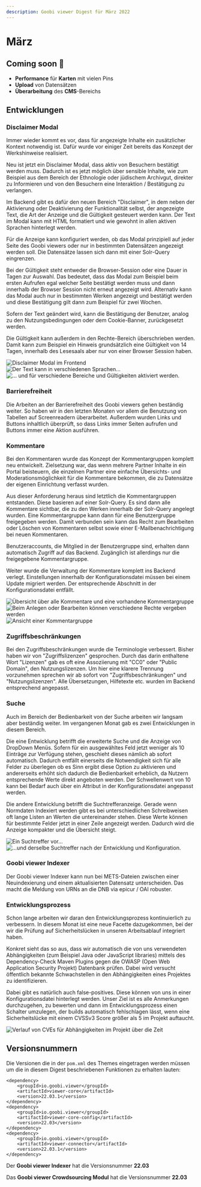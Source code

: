 ```yaml
---
description: Goobi viewer Digest für März 2022
---
```


# März

## Coming soon :rocket:

* **Performance** für **Karten** mit vielen Pins
* **Upload** von Datensätzen
* **Überarbeitung** des **CMS**-Bereichs

## Entwicklungen

### Disclaimer Modal

Immer wieder kommt es vor, dass für angezeigte Inhalte ein zusätzlicher Kontext notwendig ist. Dafür wurde vor einiger Zeit bereits das Konzept der Werkshinweise realisiert.

Neu ist jetzt ein Disclaimer Modal, dass aktiv von Besuchern bestätigt werden muss. Dadurch ist es jetzt möglich über sensible Inhalte, wie zum Beispiel aus dem Bereich der Ethnologie oder jüdischem Archivgut, direkter zu Informieren und von den Besuchern eine Interaktion / Bestätigung zu verlangen.

Im Backend gibt es dafür den neuen Bereich "Disclaimer", in dem neben der Aktivierung oder Deaktivierung der Funktionalität selbst, der angezeigte Text, die Art der Anzeige und die Gültigkeit gesteuert werden kann. Der Text im Modal kann mit HTML formatiert und wie gewohnt in allen aktiven Sprachen hinterlegt werden.

Für die Anzeige kann konfiguriert werden, ob das Modal prinzipiell auf jeder Seite des Goobi viewers oder nur in bestimmten Datensätzen angezeigt werden soll. Die Datensätze lassen sich dann mit einer Solr-Query eingrenzen.

Bei der Gültigkeit steht entweder die Browser-Session oder eine Dauer in Tagen zur Auswahl. Das bedeutet, dass das Modal zum Beispiel beim ersten Aufrufen egal welcher Seite bestätigt werden muss und dann innerhalb der Browser Session nicht erneut angezeigt wird. Alternativ kann das Modal auch nur in bestimmten Werken angezeigt und bestätigt werden und diese Bestätigung gilt dann zum Beispiel für zwei Wochen.

Sofern der Text geändert wird, kann die Bestätigung der Benutzer, analog zu den Nutzungsbedingungen oder dem Cookie-Banner, zurückgesetzt werden.

Die Gültigkeit kann außerdem in den Rechte-Bereich überschrieben werden. Damit kann zum Beispiel ein Hinweis grundsätzlich eine Gültigkeit von 14 Tagen, innerhalb des Lesesaals aber nur von einer Browser Session haben.

![Disclaimer Modal im Frontend](../.gitbook/assets/22.03\_DE\_disclaimer-frontend.png) ![Der Text kann in verschiedenen Sprachen...](../.gitbook/assets/22.03\_DE\_disclaimer-backend-top.png) ![... und für verschiedene Bereiche und Gültigkeiten aktiviert werden.](../.gitbook/assets/22.03\_DE\_disclaimer-backend-bottom.png)

### Barrierefreiheit

Die Arbeiten an der Barrierefreiheit des Goobi viewers gehen beständig weiter. So haben wir in den letzten Monaten vor allem die Benutzung von Tabellen auf Screenreadern überarbeitet. Außerdem wurden Links und Buttons inhaltlich überprüft, so dass Links immer Seiten aufrufen und Buttons immer eine Aktion ausführen.

### Kommentare

Bei den Kommentaren wurde das Konzept der Kommentargruppen komplett neu entwickelt. Zielsetzung war, das wenn mehrere Partner Inhalte in ein Portal beisteuern, die einzelnen Partner eine einfache Übersichts- und Moderationsmöglichkeit für die Kommentare bekommen, die zu Datensätze der eigenen Einrichtung verfasst wurden.

Aus dieser Anforderung heraus sind letztlich die Kommentargruppen entstanden. Diese basieren auf einer Solr-Query. Es sind dann alle Kommentare sichtbar, die zu den Werken innerhalb der Solr-Query angelegt wurden. Eine Kommentargruppe kann dann für eine Benutzergruppe freigegeben werden. Damit verbunden sein kann das Recht zum Bearbeiten oder Löschen von Kommentaren selbst sowie einer E-Mailbenachrichtigung bei neuen Kommentaren.

Benutzeraccounts, die Mitglied in der Benutzergruppe sind, erhalten dann automatisch Zugriff auf das Backend. Zugänglich ist allerdings nur die freigegebene Kommentargruppe.

Weiter wurde die Verwaltung der Kommentare komplett ins Backend verlegt. Einstellungen innerhalb der Konfigurationsdatei müssen bei einem Update migriert werden. Der entsprechende Abschnitt in der Konfigurationsdatei entfällt.

![Übersicht über alle Kommentare und eine vorhandene Kommentargruppe](../.gitbook/assets/22.03\_DE\_commentgroup-overview.png) ![Beim Anlegen oder Bearbeiten können verschiedene Rechte vergeben werden](../.gitbook/assets/22.03\_DE\_commentgroup-edit.png) ![Ansicht einer Kommentargruppe](../.gitbook/assets/22.03\_DE\_commentgroup-show.png)

### Zugriffsbeschränkungen

Bei den Zugriffsbeschränkungen wurde die Terminologie verbessert. Bisher haben wir von "Zugriffslizenzen" gesprochen. Durch das darin enthaltene Wort "Lizenzen" gab es oft eine Assoziierung mit "CC0" oder "Public Domain", den Nutzungslizenzen. Um hier eine klarere Trennung vorzunehmen sprechen wir ab sofort von "Zugriffsbeschränkungen" und "Nutzungslizenzen". Alle Übersetzungen, Hilfetexte etc. wurden im Backend entsprechend angepasst.

### Suche

Auch im Bereich der Bedienbarkeit von der Suche arbeiten wir langsam aber beständig weiter. Im vergangenen Monat gab es zwei Entwicklungen in diesem Bereich.

Die eine Entwicklung betrifft die erweiterte Suche und die Anzeige von DropDown Menüs. Sofern für ein ausgewähltes Feld jetzt weniger als 10 Einträge zur Verfügung stehen, geschieht dieses nämlich ab sofort automatisch. Dadurch entfällt einerseits die Notwendigkeit sich für alle Felder zu überlegen ob es Sinn ergibt diese Option zu aktivieren und andererseits erhöht sich dadurch die Bedienbarkeit erheblich, da Nutzern entsprechende Werte direkt angeboten werden. Der Schwellenwert von 10 kann bei Bedarf auch über ein Attribut in der Konfigurationsdatei angepasst werden.

Die andere Entwicklung betrifft die Suchtrefferanzeige. Gerade wenn Normdaten Indexiert werden gibt es bei unterschiedlichen Schreibweisen oft lange Listen an Werten die untereinander stehen. Diese Werte können für bestimmte Felder jetzt in einer Zeile angezeigt werden. Dadurch wird die Anzeige kompakter und die Übersicht steigt.

![Ein Suchtreffer vor...](../.gitbook/assets/22.03\_searchresult-before.png) ![...und derselbe Suchtreffer nach der Entwicklung und Konfiguration.](../.gitbook/assets/22.03\_searchresult-after.png)

### Goobi viewer Indexer

Der Goobi viewer Indexer kann nun bei METS-Dateien zwischen einer Neuindexierung und einem aktualisierten Datensatz unterscheiden. Das macht die Meldung von URNs an die DNB via epicur / OAI robuster.

### Entwicklungsprozess

Schon lange arbeiten wir daran den Entwicklungsprozess kontinuierlich zu verbessern. In diesem Monat ist eine neue Facette dazugekommen, bei der wir die Prüfung auf Sicherheitslücken in unseren Arbeitsablauf integriert haben.

Konkret sieht das so aus, dass wir automatisch die von uns verwendeten Abhängigkeiten (zum Beispiel Java oder JavaScript libraries) mittels des Dependency-Check Maven Plugins gegen die OWASP (Open Web Application Security Projekt) Datenbank prüfen. Dabei wird versucht öffentlich bekannte Schwachstellen in den Abhängigkeiten eines Projektes zu identifizieren.

Dabei gibt es natürlich auch false-positives. Diese können von uns in einer Konfigurationsdatei hinterlegt werden. Unser Ziel ist es alle Anmerkungen durchzugehen, zu bewerten und dann im Entwicklungsprozess einen Schalter umzulegen, der builds automatisch fehlschlagen lässt, wenn eine Sicherheitslücke mit einem CVSSv3 Score größer als 5 im Projekt auftaucht.

![Verlauf von CVEs für Abhängigkeiten im Projekt über die Zeit](../.gitbook/assets/22.03\_dependency-check-graph.png)

## Versionsnummern

Die Versionen die in der `pom.xml` des Themes eingetragen werden müssen um die in diesem Digest beschriebenen Funktionen zu erhalten lauten:

```markup
<dependency>
    <groupId>io.goobi.viewer</groupId>
    <artifactId>viewer-core</artifactId>
    <version>22.03.1</version>
</dependency>
<dependency>
    <groupId>io.goobi.viewer</groupId>
    <artifactId>viewer-core-config</artifactId>
    <version>22.03</version>
</dependency>
<dependency>
    <groupId>io.goobi.viewer</groupId>
    <artifactId>viewer-connector</artifactId>
    <version>22.03.1</version>
</dependency>
```

Der **Goobi viewer Indexer** hat die Versionsnummer **22.03**

Das **Goobi viewer Crowdsourcing Modul** hat die Versionsnummer **22.03**
